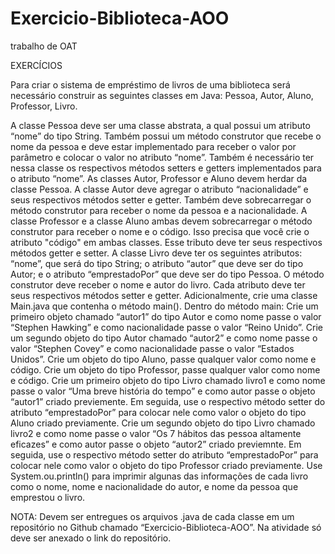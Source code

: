 # Exercicio-Biblioteca-AOO

trabalho de OAT

EXERCÍCIOS


Para criar o sistema de empréstimo de livros de uma biblioteca será necessário construir as seguintes classes em Java: Pessoa, Autor, Aluno, Professor, Livro.

 A classe Pessoa deve ser uma classe abstrata, a qual possui um atributo “nome” do tipo String. Também possui um método construtor que recebe o nome da pessoa e deve estar implementado para receber o valor por parâmetro e colocar o valor no atributo “nome”. Também é necessário ter nessa classe os respectivos métodos setters e getters implementados para o atributo “nome”.
As classes Autor, Professor e Aluno devem herdar da classe Pessoa. 
A classe Autor deve agregar o atributo “nacionalidade” e seus respectivos métodos setter e getter. Também deve sobrecarregar o método construtor para receber o nome da pessoa e a nacionalidade.
A classe Professor e a classe Aluno ambas devem sobrecarregar o método construtor para receber o nome e o código. Isso precisa que você crie o atributo "código" em ambas classes. Esse tributo deve ter seus respectivos métodos getter e setter.
A classe Livro deve ter os seguintes atributos: “nome”, que será do tipo String; o atributo “autor” que deve ser do tipo Autor; e o atributo “emprestadoPor” que deve ser do tipo Pessoa. O método construtor deve receber o nome e autor do livro. Cada atributo deve ter seus respectivos métodos setter e getter.
Adicionalmente, crie uma classe Main.java que contenha o método main(). 
Dentro do método main:
Crie um primeiro objeto chamado “autor1” do tipo Autor e como nome passe o valor “Stephen Hawking” e como nacionalidade passe o valor “Reino Unido”.
Crie um segundo objeto do tipo Autor chamado “autor2” e como nome passe o valor “Stephen Covey” e como nacionalidade passe o valor “Estados Unidos”.
Crie um objeto do tipo Aluno, passe qualquer valor como nome e código.
Crie um objeto do tipo Professor, passe qualquer valor como nome e código.
Crie um primeiro objeto do tipo Livro chamado livro1 e como nome passe o valor “Uma breve história do tempo” e como autor passe o objeto “autor1” criado previemente. Em seguida, use o respectivo método setter do atributo “emprestadoPor” para colocar nele como valor o objeto do tipo Aluno criado previamente.
Crie um segundo objeto do tipo Livro chamado livro2 e como nome passe o valor “Os 7 hábitos das pessoa altamente eficazes” e como autor passe o objeto “autor2” criado previemnte. Em seguida, use o respectivo método setter do atributo “emprestadoPor” para colocar nele como valor o objeto do tipo Professor criado previamente.
Use System.ou.println() para imprimir algunas das informações de cada livro como o nome, nome e nacionalidade do autor, e nome da pessoa que emprestou o livro.

NOTA: Devem ser entregues os arquivos .java de cada classe em um repositório no Github chamado “Exercicio-Biblioteca-AOO”. Na atividade só deve ser anexado o link do repositório.
